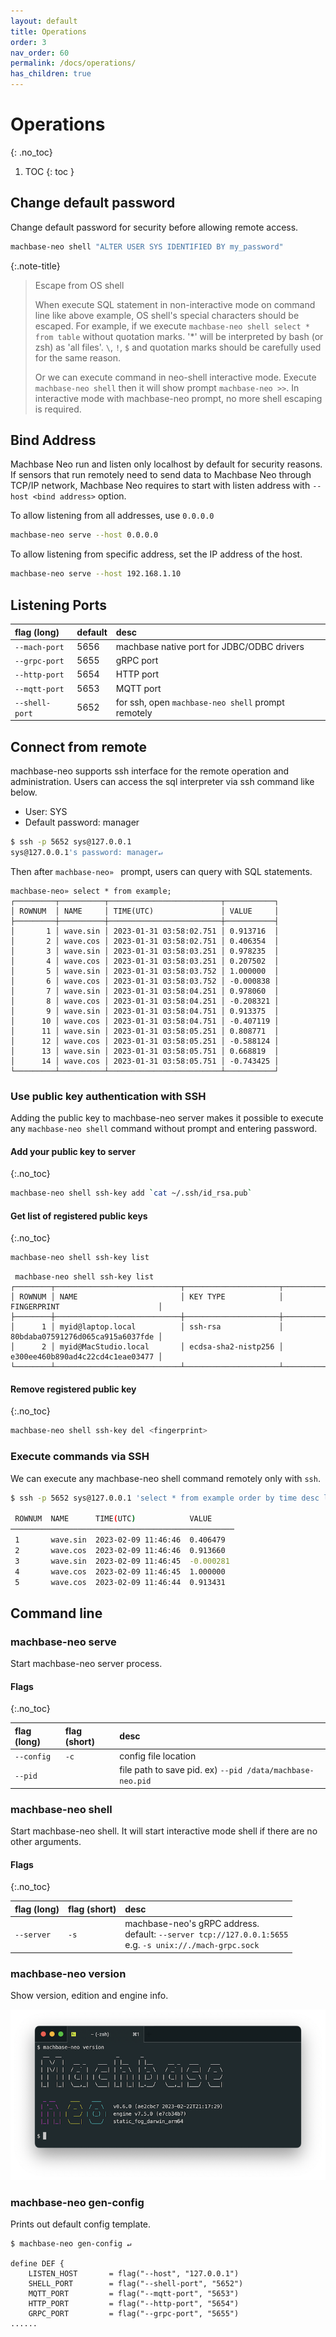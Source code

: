 ```yaml
---
layout: default
title: Operations
order: 3
nav_order: 60
permalink: /docs/operations/
has_children: true
---
```


# Operations
{: .no_toc}

1. TOC
{: toc }

## Change default password

Change default password for security before allowing remote access.

```sh
machbase-neo shell "ALTER USER SYS IDENTIFIED BY my_password"
```

{:.note-title}
> Escape from OS shell
>
> When execute SQL statement in non-interactive mode on command line like above example,
> OS shell's special characters should be escaped.
> For example, if we execute `machbase-neo shell select * from table` without quotation marks.
> '*' will be interpreted by bash (or zsh) as 'all files'.
> `\`, `!`, `$` and quotation marks should be carefully used for the same reason.
>
> Or we can execute command in neo-shell interactive mode.
> Execute `machbase-neo shell` then it will show prompt `machbase-neo >>`.
> In interactive mode with machbase-neo prompt, no more shell escaping is required.

## Bind Address

Machbase Neo run and listen only localhost by default for security reasons. If sensors that run remotely need to send data to Machbase Neo through TCP/IP network, Machbase Neo requires to start with listen address with `--host <bind address>` option.

To allow listening from all addresses, use `0.0.0.0`

```sh
machbase-neo serve --host 0.0.0.0
```

To allow listening from specific address, set the IP address of the host.

```sh
machbase-neo serve --host 192.168.1.10
```

## Listening Ports

| flag (long)     | default      | desc                                                      |
|:----------------|:-------------|:----------------------------------------------------------|
| `--mach-port`   | 5656         | machbase native port for JDBC/ODBC drivers                |
| `--grpc-port`   | 5655         | gRPC port                                                 |
| `--http-port`   | 5654         | HTTP port                                                 |
| `--mqtt-port`   | 5653         | MQTT port                                                 |
| `--shell-port`  | 5652         | for ssh, open `machbase-neo shell` prompt remotely        |


## Connect from remote

machbase-neo supports ssh interface for the remote operation and administration.
Users can access the sql interpreter via ssh command like below.

- User: SYS
- Default password: manager

```sh
$ ssh -p 5652 sys@127.0.0.1
sys@127.0.0.1's password: manager↵
```

Then after `machbase-neo» ` prompt, users can query with SQL statements.

```
machbase-neo» select * from example;
┌─────────┬──────────┬─────────────────────────┬───────────┐
│ ROWNUM  │ NAME     │ TIME(UTC)               │ VALUE     │
├─────────┼──────────┼─────────────────────────┼───────────┤
│       1 │ wave.sin │ 2023-01-31 03:58:02.751 │ 0.913716  │
│       2 │ wave.cos │ 2023-01-31 03:58:02.751 │ 0.406354  │
│       3 │ wave.sin │ 2023-01-31 03:58:03.251 │ 0.978235  │
│       4 │ wave.cos │ 2023-01-31 03:58:03.251 │ 0.207502  │
│       5 │ wave.sin │ 2023-01-31 03:58:03.752 │ 1.000000  │
│       6 │ wave.cos │ 2023-01-31 03:58:03.752 │ -0.000838 │
│       7 │ wave.sin │ 2023-01-31 03:58:04.251 │ 0.978060  │
│       8 │ wave.cos │ 2023-01-31 03:58:04.251 │ -0.208321 │
│       9 │ wave.sin │ 2023-01-31 03:58:04.751 │ 0.913375  │
│      10 │ wave.cos │ 2023-01-31 03:58:04.751 │ -0.407119 │
│      11 │ wave.sin │ 2023-01-31 03:58:05.251 │ 0.808771  │
│      12 │ wave.cos │ 2023-01-31 03:58:05.251 │ -0.588124 │
│      13 │ wave.sin │ 2023-01-31 03:58:05.751 │ 0.668819  │
│      14 │ wave.cos │ 2023-01-31 03:58:05.751 │ -0.743425 │
└─────────┴──────────┴─────────────────────────┴───────────┘
```

### Use public key authentication with SSH

Adding the public key to machbase-neo server makes it possible to execute any `machbase-neo shell` command without prompt and entering password.

#### Add your public key to server
{:.no_toc}

```sh
machbase-neo shell ssh-key add `cat ~/.ssh/id_rsa.pub`
```

#### Get list of registered public keys
{:.no_toc}

```sh
machbase-neo shell ssh-key list
```

```
 machbase-neo shell ssh-key list
┌────────┬────────────────────────────┬─────────────────────┬──────────────────────────────────┐
│ ROWNUM │ NAME                       │ KEY TYPE            │ FINGERPRINT                      │
├────────┼────────────────────────────┼─────────────────────┼──────────────────────────────────┤
│      1 │ myid@laptop.local          │ ssh-rsa             │ 80bdaba07591276d065ca915a6037fde │
│      2 │ myid@MacStudio.local       │ ecdsa-sha2-nistp256 │ e300ee460b890ad4c22cd4c1eae03477 │
└────────┴────────────────────────────┴─────────────────────┴──────────────────────────────────┘
```

#### Remove registered public key
{:.no_toc}


```sh
machbase-neo shell ssh-key del <fingerprint>
```

### Execute commands via SSH

We can execute any machbase-neo shell command remotely only with `ssh`.

```sh
$ ssh -p 5652 sys@127.0.0.1 'select * from example order by time desc limit 5'↵

 ROWNUM  NAME      TIME(UTC)            VALUE     
──────────────────────────────────────────────────
 1       wave.sin  2023-02-09 11:46:46  0.406479  
 2       wave.cos  2023-02-09 11:46:46  0.913660  
 3       wave.sin  2023-02-09 11:46:45  -0.000281 
 4       wave.cos  2023-02-09 11:46:45  1.000000  
 5       wave.cos  2023-02-09 11:46:44  0.913431  
```

## Command line

### machbase-neo serve

Start machbase-neo server process.

#### Flags
{:.no_toc}

| flag (long)     | flag (short) | desc                                                      |
|:----------------|:-------------|:----------------------------------------------------------|
| `--config`      | `-c`         | config file location                                      |
| `--pid`         |              | file path to save pid. ex) `--pid /data/machbase-neo.pid` |


### machbase-neo shell

Start machbase-neo shell. It will start interactive mode shell if there are no other arguments.

#### Flags
{:.no_toc}

| flag (long)     | flag (short) | desc                                                      |
|:----------------|:-------------|:----------------------------------------------------------|
| `--server`      | `-s`         | machbase-neo's gRPC address. <br/> default: `--server tcp://127.0.0.1:5655` <br/> e.g. `-s unix://./mach-grpc.sock` |


### machbase-neo version

Show version, edition and engine info.

![machbase-neo_version](./img/machbase-neo-version.png)

### machbase-neo gen-config

Prints out default config template.

```
$ machbase-neo gen-config ↵

define DEF {
    LISTEN_HOST       = flag("--host", "127.0.0.1")
    SHELL_PORT        = flag("--shell-port", "5652")
    MQTT_PORT         = flag("--mqtt-port", "5653")
    HTTP_PORT         = flag("--http-port", "5654")
    GRPC_PORT         = flag("--grpc-port", "5655")
......
```

